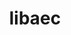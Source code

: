 ---
title: "libaec"
layout: cache
categories: [package, develop-2024-02-25]
meta: {"versions": ["1.0.6"], "compilers": ["cce@=15.0.1", "gcc@=10.3.0", "gcc@=11.1.0", "gcc@=11.4.0", "gcc@=7.3.1", "gcc@=9.4.0", "oneapi@=2024.0.0"], "oss": ["amzn2", "rhel8", "sle_hpc15", "ubuntu20.04", "ubuntu22.04"], "platforms": ["linux"], "targets": ["aarch64", "neoverse_n1", "neoverse_v1", "neoverse_v2", "ppc64le", "x86_64_v3", "x86_64_v4", "zen4"], "stacks": ["aws-isc", "aws-isc-aarch64", "data-vis-sdk", "e4s", "e4s-cray-rhel", "e4s-cray-sles", "e4s-neoverse-v2", "e4s-neoverse_v1", "e4s-oneapi", "e4s-power", "e4s-rocm-external", "root"], "num_specs": 12, "num_specs_by_stack": {"aws-isc-aarch64": 2, "root": 12, "aws-isc": 1, "e4s-cray-rhel": 1, "e4s-cray-sles": 1, "e4s-neoverse_v1": 1, "e4s-power": 1, "data-vis-sdk": 2, "e4s-rocm-external": 1, "e4s": 1, "e4s-neoverse-v2": 1, "e4s-oneapi": 1}}
spec_details: [{"hash": "fumnd4lsegufuofuxksit3g2nqwb2s5w", "compiler": "gcc@=7.3.1", "versions": ["1.0.6"], "os": "amzn2", "platform": "linux", "target": "aarch64", "variants": ["build_system=cmake", "build_type=Release", "generator=make", "~ipo", "+shared"], "stacks": ["aws-isc-aarch64", "root"], "size": "-", "tarball": "https://binaries.spack.io/develop-2024-02-25/build_cache/linux-amzn2-aarch64/gcc-7.3.1/libaec-1.0.6/linux-amzn2-aarch64-gcc-7.3.1-libaec-1.0.6-fumnd4lsegufuofuxksit3g2nqwb2s5w.spack"}, {"hash": "y53mzs7qcrmx4mhgwbqu3juqcjloij2i", "compiler": "gcc@=7.3.1", "versions": ["1.0.6"], "os": "amzn2", "platform": "linux", "target": "neoverse_n1", "variants": ["build_system=cmake", "build_type=Release", "generator=make", "~ipo", "+shared"], "stacks": ["aws-isc-aarch64", "root"], "size": "-", "tarball": "https://binaries.spack.io/develop-2024-02-25/build_cache/linux-amzn2-neoverse_n1/gcc-7.3.1/libaec-1.0.6/linux-amzn2-neoverse_n1-gcc-7.3.1-libaec-1.0.6-y53mzs7qcrmx4mhgwbqu3juqcjloij2i.spack"}, {"hash": "33k76xbkpmtkx7qsferawmyxxdmg6shz", "compiler": "gcc@=7.3.1", "versions": ["1.0.6"], "os": "amzn2", "platform": "linux", "target": "x86_64_v3", "variants": ["build_system=cmake", "build_type=Release", "generator=make", "~ipo", "+shared"], "stacks": ["aws-isc", "root"], "size": "-", "tarball": "https://binaries.spack.io/develop-2024-02-25/build_cache/linux-amzn2-x86_64_v3/gcc-7.3.1/libaec-1.0.6/linux-amzn2-x86_64_v3-gcc-7.3.1-libaec-1.0.6-33k76xbkpmtkx7qsferawmyxxdmg6shz.spack"}, {"hash": "ru5ydctaan3yga5ty3jzgyia7c6eoxfr", "compiler": "cce@=15.0.1", "versions": ["1.0.6"], "os": "rhel8", "platform": "linux", "target": "zen4", "variants": ["build_system=cmake", "build_type=Release", "generator=make", "~ipo", "+shared"], "stacks": ["e4s-cray-rhel", "root"], "size": "-", "tarball": "https://binaries.spack.io/develop-2024-02-25/build_cache/linux-rhel8-zen4/cce-15.0.1/libaec-1.0.6/linux-rhel8-zen4-cce-15.0.1-libaec-1.0.6-ru5ydctaan3yga5ty3jzgyia7c6eoxfr.spack"}, {"hash": "saxtjbt46cx4efjbfxmyjtzyaqwa4uhk", "compiler": "gcc@=10.3.0", "versions": ["1.0.6"], "os": "sle_hpc15", "platform": "linux", "target": "x86_64_v4", "variants": ["build_system=cmake", "build_type=Release", "generator=make", "~ipo", "+shared"], "stacks": ["e4s-cray-sles", "root"], "size": "-", "tarball": "https://binaries.spack.io/develop-2024-02-25/build_cache/linux-sle_hpc15-x86_64_v4/gcc-10.3.0/libaec-1.0.6/linux-sle_hpc15-x86_64_v4-gcc-10.3.0-libaec-1.0.6-saxtjbt46cx4efjbfxmyjtzyaqwa4uhk.spack"}, {"hash": "ciq7ljgj6zy7htznotlrszi3ajxs362q", "compiler": "gcc@=11.4.0", "versions": ["1.0.6"], "os": "ubuntu20.04", "platform": "linux", "target": "neoverse_v1", "variants": ["build_system=cmake", "build_type=Release", "generator=make", "~ipo", "+shared"], "stacks": ["root", "e4s-neoverse_v1"], "size": "-", "tarball": "https://binaries.spack.io/develop-2024-02-25/build_cache/linux-ubuntu20.04-neoverse_v1/gcc-11.4.0/libaec-1.0.6/linux-ubuntu20.04-neoverse_v1-gcc-11.4.0-libaec-1.0.6-ciq7ljgj6zy7htznotlrszi3ajxs362q.spack"}, {"hash": "y3gs6pq5rchor52psv2eely2owlsctn6", "compiler": "gcc@=9.4.0", "versions": ["1.0.6"], "os": "ubuntu20.04", "platform": "linux", "target": "ppc64le", "variants": ["build_system=cmake", "build_type=Release", "generator=make", "~ipo", "+shared"], "stacks": ["e4s-power", "root"], "size": "-", "tarball": "https://binaries.spack.io/develop-2024-02-25/build_cache/linux-ubuntu20.04-ppc64le/gcc-9.4.0/libaec-1.0.6/linux-ubuntu20.04-ppc64le-gcc-9.4.0-libaec-1.0.6-y3gs6pq5rchor52psv2eely2owlsctn6.spack"}, {"hash": "3cgtsswecrayrzptp44ttmhw7ckkfngi", "compiler": "gcc@=11.1.0", "versions": ["1.0.6"], "os": "ubuntu20.04", "platform": "linux", "target": "x86_64_v3", "variants": ["build_system=cmake", "build_type=Release", "generator=make", "~ipo", "+shared"], "stacks": ["data-vis-sdk", "root"], "size": "-", "tarball": "https://binaries.spack.io/develop-2024-02-25/build_cache/linux-ubuntu20.04-x86_64_v3/gcc-11.1.0/libaec-1.0.6/linux-ubuntu20.04-x86_64_v3-gcc-11.1.0-libaec-1.0.6-3cgtsswecrayrzptp44ttmhw7ckkfngi.spack"}, {"hash": "sq5p6xdjrxh2i63yneck5ph7ckz3cfow", "compiler": "gcc@=11.1.0", "versions": ["1.0.6"], "os": "ubuntu20.04", "platform": "linux", "target": "x86_64_v3", "variants": ["build_system=cmake", "build_type=Release", "generator=make", "~ipo", "+shared"], "stacks": ["data-vis-sdk", "root"], "size": "-", "tarball": "https://binaries.spack.io/develop-2024-02-25/build_cache/linux-ubuntu20.04-x86_64_v3/gcc-11.1.0/libaec-1.0.6/linux-ubuntu20.04-x86_64_v3-gcc-11.1.0-libaec-1.0.6-sq5p6xdjrxh2i63yneck5ph7ckz3cfow.spack"}, {"hash": "b5blfpdzny7ohyithxa6rbpzgyjwp5xg", "compiler": "gcc@=11.4.0", "versions": ["1.0.6"], "os": "ubuntu20.04", "platform": "linux", "target": "x86_64_v3", "variants": ["build_system=cmake", "build_type=Release", "generator=make", "~ipo", "+shared"], "stacks": ["e4s-rocm-external", "root", "e4s"], "size": "-", "tarball": "https://binaries.spack.io/develop-2024-02-25/build_cache/linux-ubuntu20.04-x86_64_v3/gcc-11.4.0/libaec-1.0.6/linux-ubuntu20.04-x86_64_v3-gcc-11.4.0-libaec-1.0.6-b5blfpdzny7ohyithxa6rbpzgyjwp5xg.spack"}, {"hash": "btnp4ygkubpko4amrz2kr37dc5ekghcn", "compiler": "gcc@=11.4.0", "versions": ["1.0.6"], "os": "ubuntu22.04", "platform": "linux", "target": "neoverse_v2", "variants": ["build_system=cmake", "build_type=Release", "generator=make", "~ipo", "+shared"], "stacks": ["e4s-neoverse-v2", "root"], "size": "-", "tarball": "https://binaries.spack.io/develop-2024-02-25/build_cache/linux-ubuntu22.04-neoverse_v2/gcc-11.4.0/libaec-1.0.6/linux-ubuntu22.04-neoverse_v2-gcc-11.4.0-libaec-1.0.6-btnp4ygkubpko4amrz2kr37dc5ekghcn.spack"}, {"hash": "wlbgmasdjenqte5ox7jmfhjop4slloxh", "compiler": "oneapi@=2024.0.0", "versions": ["1.0.6"], "os": "ubuntu22.04", "platform": "linux", "target": "x86_64_v3", "variants": ["build_system=cmake", "build_type=Release", "generator=make", "~ipo", "+shared"], "stacks": ["e4s-oneapi", "root"], "size": "-", "tarball": "https://binaries.spack.io/develop-2024-02-25/build_cache/linux-ubuntu22.04-x86_64_v3/oneapi-2024.0.0/libaec-1.0.6/linux-ubuntu22.04-x86_64_v3-oneapi-2024.0.0-libaec-1.0.6-wlbgmasdjenqte5ox7jmfhjop4slloxh.spack"}]
---